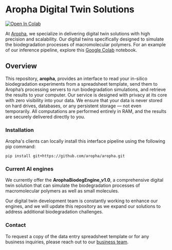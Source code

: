 # Aropha Digital Twin Solutions
<!-- badges: start -->
[![Open In Colab](https://colab.research.google.com/assets/colab-badge.svg)](https://colab.research.google.com/drive/1Ypmo0l414TZhx4JTFwuT1bduYs0iRqgw?usp=drive_link)
<!-- badges: end -->

At [Aropha](https://www.aropha.com/), we specialize in delivering digital twin solutions with high precision and scalability. Our digital twins specifically designed to simulate the biodegradation processes of macromolecular polymers. For an example of our inference pipeline, explore this [Google Colab](https://colab.research.google.com/drive/1Ypmo0l414TZhx4JTFwuT1bduYs0iRqgw?usp=drive_link) notebook.

## Overview
This repository, **aropha**, provides an interface to read your in-silico biodegradation experiments from a spreadsheet template, send them to Aropha’s processing servers to run biodegradation simulations, and retrieve the results to your computer. Our service is designed with privacy at its core with zero visibility into your data. We ensure that your data is never stored on hard drives, databases, or any persistent storage — not even temporarily. All computations are performed entirely in RAM, and the results are securely delivered directly to you.

### Installation
Aropha's clients can locally install this interface pipeline using the following pip command:

```
pip install git+https://github.com/aropha/aropha.git
```

### Current AI engines
We currently offer the **ArophaBiodegEngine_v1.0**, a comprehensive digital twin solution that can simulate the biodegradation processes of macromolecular polymers as well as small molecules.

Our digital twin development team is constantly working to enhance our engines, and we will update this repository as we expand our solutions to address additional biodegradation challenges.

### Contact
To request a copy of the data entry spreadsheet template or for any business inquiries, please reach out to our [business team](https://www.aropha.com/contact.html).